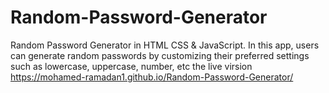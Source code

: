 # Random-Password-Generator
Random Password Generator in HTML CSS &amp; JavaScript. In this app, users can generate random passwords by customizing their preferred settings such as lowercase, uppercase, number, etc
the live virsion https://mohamed-ramadan1.github.io/Random-Password-Generator/
